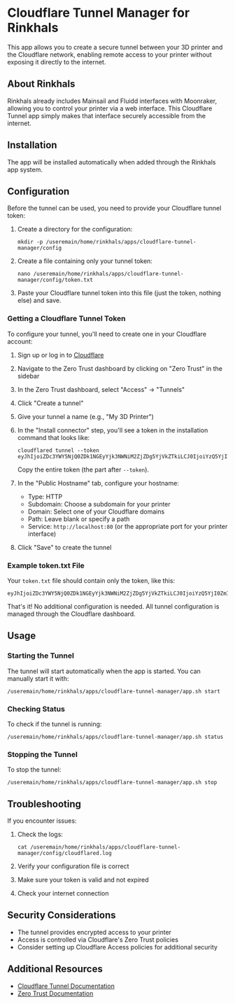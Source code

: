# Cloudflare Tunnel Manager for Rinkhals

This app allows you to create a secure tunnel between your 3D printer and the Cloudflare network, enabling remote access to your printer without exposing it directly to the internet.

## About Rinkhals

Rinkhals already includes Mainsail and Fluidd interfaces with Moonraker, allowing you to control your printer via a web interface. This Cloudflare Tunnel app simply makes that interface securely accessible from the internet.

## Installation

The app will be installed automatically when added through the Rinkhals app system.

## Configuration

Before the tunnel can be used, you need to provide your Cloudflare tunnel token:

1. Create a directory for the configuration:
   ```
   mkdir -p /useremain/home/rinkhals/apps/cloudflare-tunnel-manager/config
   ```

2. Create a file containing only your tunnel token:
   ```
   nano /useremain/home/rinkhals/apps/cloudflare-tunnel-manager/config/token.txt
   ```

3. Paste your Cloudflare tunnel token into this file (just the token, nothing else) and save.

### Getting a Cloudflare Tunnel Token

To configure your tunnel, you'll need to create one in your Cloudflare account:

1. Sign up or log in to [Cloudflare](https://dash.cloudflare.com/)
2. Navigate to the Zero Trust dashboard by clicking on "Zero Trust" in the sidebar
3. In the Zero Trust dashboard, select "Access" → "Tunnels"
4. Click "Create a tunnel"
5. Give your tunnel a name (e.g., "My 3D Printer")
6. In the "Install connector" step, you'll see a token in the installation command that looks like:
   ```
   cloudflared tunnel --token eyJhIjoiZDc3YWY5NjQ0ZDk1NGEyYjk3NWNiM2ZjZDg5YjVkZTkiLCJ0IjoiYzQ5YjI0ZmItYjRiZC00YWVkLWFmNmEtZWYxODk4ZTA4NWM2IiwicyI6Ik5EWmtNR0poTlRjdFlqY3pNaTAwTmpWakxUZ3pNV010TVdJMk5qWmpNVEU1Wm1VeiJ9
   ```
   Copy the entire token (the part after `--token`).

7. In the "Public Hostname" tab, configure your hostname:
   - Type: HTTP
   - Subdomain: Choose a subdomain for your printer
   - Domain: Select one of your Cloudflare domains
   - Path: Leave blank or specify a path
   - Service: `http://localhost:80` (or the appropriate port for your printer interface)
   
8. Click "Save" to create the tunnel

### Example token.txt File

Your `token.txt` file should contain only the token, like this:

```
eyJhIjoiZDc3YWY5NjQ0ZDk1NGEyYjk3NWNiM2ZjZDg5YjVkZTkiLCJ0IjoiYzQ5YjI0ZmItYjRiZC00YWVkLWFmNmEtZWYxODk4ZTA4NWM2IiwicyI6Ik5EWmtNR0poTlRjdFlqY3pNaTAwTmpWakxUZ3pNV010TVdJMk5qWmpNVEU5Wm1VeiJ9
```

That's it! No additional configuration is needed. All tunnel configuration is managed through the Cloudflare dashboard.

## Usage

### Starting the Tunnel

The tunnel will start automatically when the app is started. You can manually start it with:

```
/useremain/home/rinkhals/apps/cloudflare-tunnel-manager/app.sh start
```

### Checking Status

To check if the tunnel is running:

```
/useremain/home/rinkhals/apps/cloudflare-tunnel-manager/app.sh status
```

### Stopping the Tunnel

To stop the tunnel:

```
/useremain/home/rinkhals/apps/cloudflare-tunnel-manager/app.sh stop
```

## Troubleshooting

If you encounter issues:

1. Check the logs:
   ```
   cat /useremain/home/rinkhals/apps/cloudflare-tunnel-manager/config/cloudflared.log
   ```

2. Verify your configuration file is correct
3. Make sure your token is valid and not expired
4. Check your internet connection

## Security Considerations

- The tunnel provides encrypted access to your printer
- Access is controlled via Cloudflare's Zero Trust policies
- Consider setting up Cloudflare Access policies for additional security

## Additional Resources

- [Cloudflare Tunnel Documentation](https://developers.cloudflare.com/cloudflare-one/connections/connect-apps/)
- [Zero Trust Documentation](https://developers.cloudflare.com/cloudflare-one/)